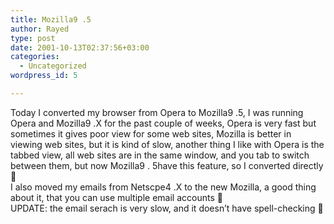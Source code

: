 ```yaml
---
title: Mozilla9 .5
author: Rayed
type: post
date: 2001-10-13T02:37:56+03:00
categories:
  - Uncategorized
wordpress_id: 5

---
```

<div style="clear:both;"></div>
<p>Today I converted my browser from Opera to Mozilla9 .5, I was running Opera and Mozilla9 .X for the past couple of weeks, Opera is very fast but sometimes it gives poor view for some web sites, Mozilla is better in viewing web sites, but it is kind of slow, another thing I like with Opera is the tabbed view, all web sites are in the same window, and you tab to switch between them, but now Mozilla9 . 5have this feature, so I converted directly 🙂<br />I also moved my emails from Netscpe4 .X to the new Mozilla, a good thing about it, that you can use multiple email accounts 🙂<br />UPDATE: the email serach is very slow, and it doesn&#8217;t have spell-checking 🙁</p>
<div style="clear:both; padding-bottom: 0.25em;"></div>

